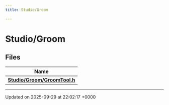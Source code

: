 ```yaml
---
title: Studio/Groom

---
```


# Studio/Groom



## Files

| Name           |
| -------------- |
| **[Studio/Groom/GroomTool.h](../Files/GroomTool_8h.md#file-groomtool.h)**  |






-------------------------------

Updated on 2025-09-29 at 22:02:17 +0000
